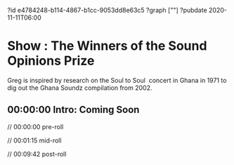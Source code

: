?id e4784248-b114-4867-b1cc-9053dd8e63c5
?graph [""]
?pubdate 2020-11-11T06:00

# Show : The Winners of the Sound Opinions Prize

Greg is inspired by research on the Soul to Soul  concert in Ghana in 1971 to dig out the Ghana Soundz compilation from 2002.

## 00:00:00 Intro: Coming Soon

// 00:00:00 pre-roll

// 00:01:15 mid-roll

// 00:09:42 post-roll
